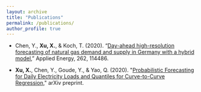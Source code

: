 ```yaml
---
layout: archive
title: "Publications"
permalink: /publications/
author_profile: true
---
```


- Chen, Y., **Xu, X.**, & Koch, T. (2020). “[Day-ahead high-resolution forecasting of natural gas demand and supply in Germany with a hybrid model](https://www.sciencedirect.com/science/article/pii/S0306261919321749),” Applied Energy, 262, 114486.


- **Xu, X.**, Chen, Y., Goude, Y., & Yao, Q. (2020). "[Probabilistic Forecasting for Daily Electricity Loads and Quantiles for Curve-to-Curve Regression](https://arxiv.org/abs/2009.01595)," arXiv preprint.
